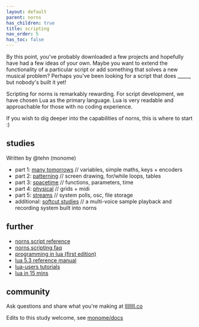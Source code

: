 ```yaml
---
layout: default
parent: norns
has_children: true
title: scripting
nav_order: 5
has_toc: false
---
```


By this point, you've probably downloaded a few projects and hopefully have had a few ideas of your own. Maybe you want to extend the functionality of a particular script or add something that solves a new musical problem? Perhaps you've been looking for a script that does _____, but nobody's built it yet!

Scripting for norns is remarkably rewarding. For script development, we have chosen Lua as the primary language. Lua is very readable and approachable for those with no coding experience.

If you wish to dig deeper into the capabilities of norns, this is where to start :)

## studies

Written by @tehn (monome)

- part 1: [many tomorrows](../study-1/) // variables, simple maths, keys + encoders
- part 2: [patterning](../study-2/) // screen drawing, for/while loops, tables
- part 3: [spacetime](../study-3/) // functions, parameters, time
- part 4: [physical](../study-4/) // grids + midi
- part 5: [streams](../study-5/) // system polls, osc, file storage
- additional: [softcut studies](https://llllllll.co/t/norns-softcut-studies/23585) // a multi-voice sample playback and recording system built into norns

## further

- [norns script reference](../script-reference)
- [norns scripting faq](../faq)
- [programming in lua (first edition)](https://www.lua.org/pil/contents.html)
- [lua 5.3 reference manual](https://www.lua.org/manual/5.3/)
- [lua-users tutorials](http://lua-users.org/wiki/TutorialDirectory)
- [lua in 15 mins](http://tylerneylon.com/a/learn-lua/)


## community

Ask questions and share what you're making at [llllllll.co](https://llllllll.co/t/norns-studies/14109)

Edits to this study welcome, see [monome/docs](http://github.com/monome/docs)